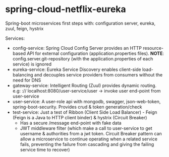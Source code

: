 # spring-cloud-netflix-eureka
Spring-boot microservices first steps with: configuration server, eureka, zuul, feign, hystrix

Services:<br>
<ul>
  <li>config-service: Spring Cloud Config Server provides an HTTP resource-based API for external configuration (application.properties files). <b>NOTE</b>: config.server.git-repository (with the application.properties of each service) is ignored</li>
  <li>eureka-service: Eureka Service Discovery enables client-side load-balancing and decouples service providers from consumers without the need for DNS</li>
  <li>gateway-service: Intelligent Routing (Zuul) provides dynamic routing. e.g: <gateway ip>:<gateway port>/<service name>/<service end-point> localhost:8080/user-service/user -> invoke user end-point from user-service</li>
  <li>user-service: A user-role api with mongodb, swagger, json-web-token, spring-boot-security. Provides crud & token generation/check</li>
  <li>
    test-service: Just a test of Ribbon (Client Side Load Balancer) - Feign (Feign is a Java to HTTP client binder) & hystrix (Circuit Breaker)
    <ul>
      <li>Has a secure /message end-point with fake data</li>
      <li>JWT middleware filter (which make a call to user-service to get username & authorities from a jwt token. Circuit Breaker pattern can allow a microservice to continue operating when a related service fails, preventing the failure from cascading and giving the failing service time to recover)</li>
    </ul>
  </li>
</ul>


